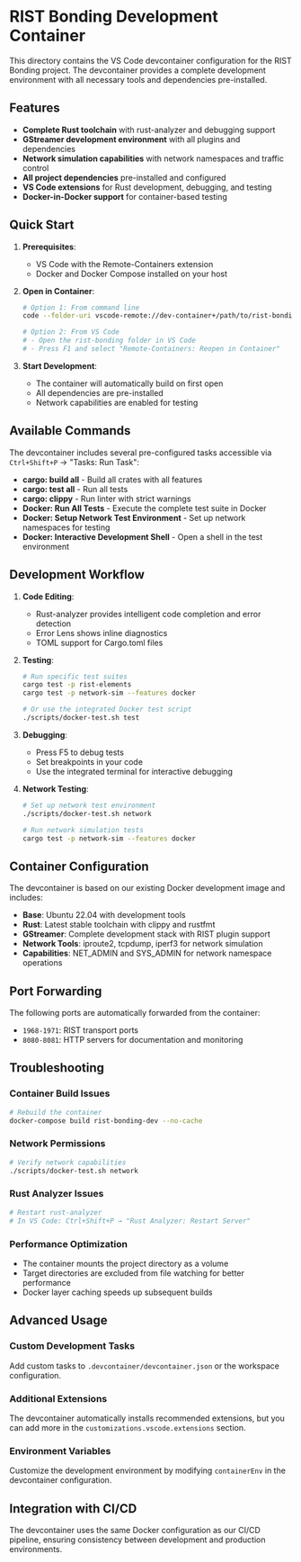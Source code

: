 # RIST Bonding Development Container

This directory contains the VS Code devcontainer configuration for the RIST Bonding project. The devcontainer provides a complete development environment with all necessary tools and dependencies pre-installed.

## Features

- **Complete Rust toolchain** with rust-analyzer and debugging support
- **GStreamer development environment** with all plugins and dependencies
- **Network simulation capabilities** with network namespaces and traffic control
- **All project dependencies** pre-installed and configured
- **VS Code extensions** for Rust development, debugging, and testing
- **Docker-in-Docker support** for container-based testing

## Quick Start

1. **Prerequisites**:
   - VS Code with the Remote-Containers extension
   - Docker and Docker Compose installed on your host

2. **Open in Container**:
   ```bash
   # Option 1: From command line
   code --folder-uri vscode-remote://dev-container+/path/to/rist-bonding
   
   # Option 2: From VS Code
   # - Open the rist-bonding folder in VS Code
   # - Press F1 and select "Remote-Containers: Reopen in Container"
   ```

3. **Start Development**:
   - The container will automatically build on first open
   - All dependencies are pre-installed
   - Network capabilities are enabled for testing

## Available Commands

The devcontainer includes several pre-configured tasks accessible via `Ctrl+Shift+P` → "Tasks: Run Task":

- **cargo: build all** - Build all crates with all features
- **cargo: test all** - Run all tests
- **cargo: clippy** - Run linter with strict warnings
- **Docker: Run All Tests** - Execute the complete test suite in Docker
- **Docker: Setup Network Test Environment** - Set up network namespaces for testing
- **Docker: Interactive Development Shell** - Open a shell in the test environment

## Development Workflow

1. **Code Editing**:
   - Rust-analyzer provides intelligent code completion and error detection
   - Error Lens shows inline diagnostics
   - TOML support for Cargo.toml files

2. **Testing**:
   ```bash
   # Run specific test suites
   cargo test -p rist-elements
   cargo test -p network-sim --features docker
   
   # Or use the integrated Docker test script
   ./scripts/docker-test.sh test
   ```

3. **Debugging**:
   - Press F5 to debug tests
   - Set breakpoints in your code
   - Use the integrated terminal for interactive debugging

4. **Network Testing**:
   ```bash
   # Set up network test environment
   ./scripts/docker-test.sh network
   
   # Run network simulation tests
   cargo test -p network-sim --features docker
   ```

## Container Configuration

The devcontainer is based on our existing Docker development image and includes:

- **Base**: Ubuntu 22.04 with development tools
- **Rust**: Latest stable toolchain with clippy and rustfmt
- **GStreamer**: Complete development stack with RIST plugin support
- **Network Tools**: iproute2, tcpdump, iperf3 for network simulation
- **Capabilities**: NET_ADMIN and SYS_ADMIN for network namespace operations

## Port Forwarding

The following ports are automatically forwarded from the container:

- `1968-1971`: RIST transport ports
- `8080-8081`: HTTP servers for documentation and monitoring

## Troubleshooting

### Container Build Issues
```bash
# Rebuild the container
docker-compose build rist-bonding-dev --no-cache
```

### Network Permissions
```bash
# Verify network capabilities
./scripts/docker-test.sh network
```

### Rust Analyzer Issues
```bash
# Restart rust-analyzer
# In VS Code: Ctrl+Shift+P → "Rust Analyzer: Restart Server"
```

### Performance Optimization
- The container mounts the project directory as a volume
- Target directories are excluded from file watching for better performance
- Docker layer caching speeds up subsequent builds

## Advanced Usage

### Custom Development Tasks
Add custom tasks to `.devcontainer/devcontainer.json` or the workspace configuration.

### Additional Extensions
The devcontainer automatically installs recommended extensions, but you can add more in the `customizations.vscode.extensions` section.

### Environment Variables
Customize the development environment by modifying `containerEnv` in the devcontainer configuration.

## Integration with CI/CD

The devcontainer uses the same Docker configuration as our CI/CD pipeline, ensuring consistency between development and production environments.